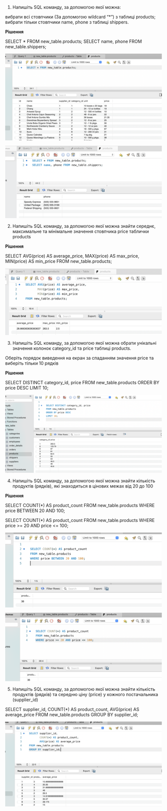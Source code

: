 1. Напишіть SQL команду, за допомогою якої можна:

вибрати всі стовпчики (За допомогою wildcard “*”) з таблиці products;
вибрати тільки стовпчики name, phone з таблиці shippers.

**Рішення**

SELECT * FROM new_table.products;
SELECT name, phone FROM new_table.shippers;

![Task 1, p1](./images/Task-1-1.png)

![Task 1, p2](./images/Task-1-2.png)


2.  Напишіть SQL команду, за допомогою якої можна знайти середнє, максимальне та мінімальне значення стовпчика price таблички products

**Рішення** 

SELECT AVG(price) AS average_price, 
       MAX(price) AS max_price, 
       MIN(price) AS min_price
FROM new_table.products;

![Task 2](./images/Task-2.png)

3. Напишіть SQL команду, за допомогою якої можна обрати унікальні значення колонок category_id та price таблиці products.

Оберіть порядок виведення на екран за спаданням значення price та виберіть тільки 10 рядків
 
**Рішення** 

SELECT DISTINCT category_id, price 
FROM new_table.products
ORDER BY price DESC
LIMIT 10;

![Task 3](./images/Task-3.png)

4. Напишіть SQL команду, за допомогою якої можна знайти кількість продуктів (рядків), які знаходиться в цінових межах від 20 до 100

**Рішення** 

SELECT COUNT(*) AS product_count
FROM new_table.products
WHERE price BETWEEN 20 AND 100;

SELECT COUNT(*) AS product_count
FROM new_table.products
WHERE price >= 20 AND price <= 100;

![Task 4, p1](./images/Task-4-1.png)

![Task 4, p2](./images/Task-4-2.png)

5. Напишіть SQL команду, за допомогою якої можна знайти кількість продуктів (рядків) та середню ціну (price) у кожного постачальника (supplier_id)

SELECT supplier_id, 
       COUNT(*) AS product_count, 
       AVG(price) AS average_price
FROM new_table.products
GROUP BY supplier_id;

![Task 5](./images/Task-5.png)